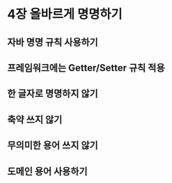 # 4장 올바르게 명명하기

## 자바 명명 규칙 사용하기

## 프레임워크에는 Getter/Setter 규칙 적용

## 한 글자로 명명하지 않기

## 축약 쓰지 않기

## 무의미한 용어 쓰지 않기

## 도메인 용어 사용하기